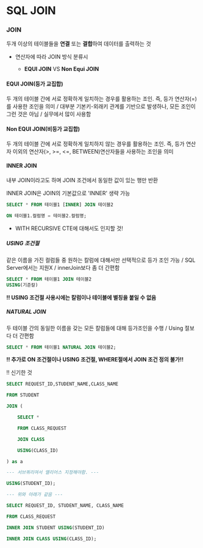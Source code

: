 # SQL JOIN

### 

### JOIN

두개 이상의 테이블들을 **연결** 또는 **결합**하여 데이터를 출력하는 것

- 연산자에 따라 JOIN 방식 분류시
  
  - **EQUI JOIN** VS **Non Equi JOIN**

#### EQUI JOIN(등가 교집합)

두 개의 테이블 간에 서로 정확하게 일치하는 경우를 활용하는 조인. 즉, 등가 연산자(=)를 사용한 조인을 의미 / 대부분 기본키-외래키 관계를 기반으로 발생하나, 모든 조인이 그런 것은 아님 / 실무에서 많이 사용함

#### Non EQUI JOIN(비등가 교집합)

두 개의 테이블 간에 서로 정확하게 일치하지 않는 경우를 활용하는 조인. 즉, 등가 연산자 이외의 연산자(>, >=, <=, BETWEEN)연산자들을 사용하는 조인을 의미

#### INNER JOIN

내부 JOIN이라고도 하며 JOIN 조건에서 동일한 값이 있는 행만 반환

INNER JOIN은 JOIN의 기본값으로 'INNER' 생략 가능

```sql
SELECT * FROM 테이블1 [INNER] JOIN 테이블2

ON 테이블1.컬럼명 = 테이블2.컬럼명;
```

* WITH RECURSIVE CTE에 대해서도 인지할 것!

##### USING 조건절

같은 이름을 가진 컬럼들 중 원하는 칼럼에 대해서만 선택적으로 등가 조인 가능 / SQL Server에서는 지원X / innerJoin보다 좀 더 간편함

```sql
SELECT * FROM 테이블1 JOIN 테이블2
USING(기준칼)
```

**!! USING 조건절 사용시에는 칼럼이나 테이블에 별칭을 붙일 수 없음**

##### NATURAL JOIN

두 테이블 간의 동일한 이름을 갖는 모든 칼럼들에 대해 등가조인을 수행 / Using 절보다 더 간편함

```sql
SELECT * FROM 테이블1 NATURAL JOIN 테이블2;
```

**!! 추가로 ON 조건절이나 USING 조건절, WHERE절에서 JOIN 조건 정의 불가!!**




!! 신기한 것

```sql
SELECT REQUEST_ID,STUDENT_NAME,CLASS_NAME

FROM STUDENT

JOIN (

    SELECT *

    FROM CLASS_REQUEST

    JOIN CLASS

    USING(CLASS_ID)

) as a

--- 서브쿼리여서 앨리어스 지정해야함. ---

USING(STUDENT_ID);

--- 위와 아래가 같음 ---

SELECT REQUEST_ID, STUDENT_NAME, CLASS_NAME

FROM CLASS_REQUEST

INNER JOIN STUDENT USING(STUDENT_ID)

INNER JOIN CLASS USING(CLASS_ID);
```



